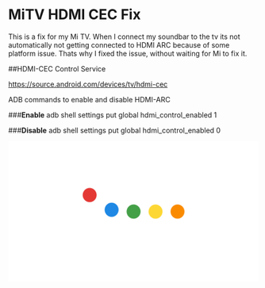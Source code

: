# MiTV HDMI CEC Fix

This is a fix for my Mi TV. When I connect my soundbar to the tv its not automatically not getting connected to HDMI ARC because of some platform issue.
Thats why I fixed the issue, without waiting for Mi to fix it.


##HDMI-CEC Control Service

https://source.android.com/devices/tv/hdmi-cec

ADB commands to enable and disable HDMI-ARC

###**Enable**
adb shell settings put global hdmi_control_enabled 1

###**Disable**
adb shell settings put global hdmi_control_enabled 0


![Screenshot](device-2020-11-12-180412.png)
